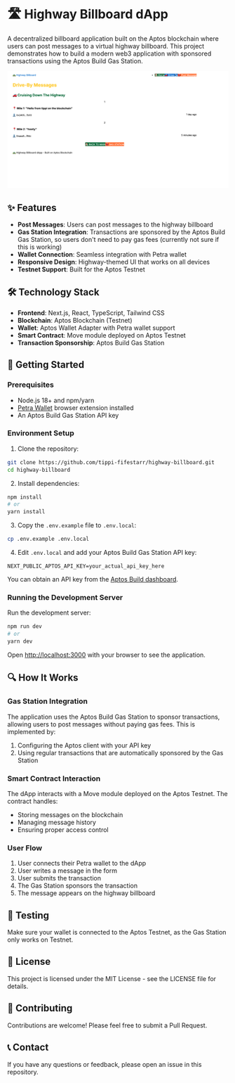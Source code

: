 # 🛣️ Highway Billboard dApp

A decentralized billboard application built on the Aptos blockchain where users can post messages to a virtual highway billboard. This project demonstrates how to build a modern web3 application with sponsored transactions using the Aptos Build Gas Station.

![Highway Billboard Screenshot](image.png)

## ✨ Features

- **Post Messages**: Users can post messages to the highway billboard
- **Gas Station Integration**: Transactions are sponsored by the Aptos Build Gas Station, so users don't need to pay gas fees (currently not sure if this is working)
- **Wallet Connection**: Seamless integration with Petra wallet
- **Responsive Design**: Highway-themed UI that works on all devices
- **Testnet Support**: Built for the Aptos Testnet

## 🛠️ Technology Stack

- **Frontend**: Next.js, React, TypeScript, Tailwind CSS
- **Blockchain**: Aptos Blockchain (Testnet)
- **Wallet**: Aptos Wallet Adapter with Petra wallet support
- **Smart Contract**: Move module deployed on Aptos Testnet
- **Transaction Sponsorship**: Aptos Build Gas Station

## 🚀 Getting Started

### Prerequisites

- Node.js 18+ and npm/yarn
- [Petra Wallet](https://petra.app/) browser extension installed
- An Aptos Build Gas Station API key

### Environment Setup

1. Clone the repository:

```bash
git clone https://github.com/tippi-fifestarr/highway-billboard.git
cd highway-billboard
```

2. Install dependencies:

```bash
npm install
# or
yarn install
```

3. Copy the `.env.example` file to `.env.local`:

```bash
cp .env.example .env.local
```

4. Edit `.env.local` and add your Aptos Build Gas Station API key:

```
NEXT_PUBLIC_APTOS_API_KEY=your_actual_api_key_here
```

You can obtain an API key from the [Aptos Build dashboard](https://aptoslabs.com/build).

### Running the Development Server

Run the development server:

```bash
npm run dev
# or
yarn dev
```

Open [http://localhost:3000](http://localhost:3000) with your browser to see the application.

## 🔍 How It Works

### Gas Station Integration

The application uses the Aptos Build Gas Station to sponsor transactions, allowing users to post messages without paying gas fees. This is implemented by:

1. Configuring the Aptos client with your API key
2. Using regular transactions that are automatically sponsored by the Gas Station

### Smart Contract Interaction

The dApp interacts with a Move module deployed on the Aptos Testnet. The contract handles:

- Storing messages on the blockchain
- Managing message history
- Ensuring proper access control

### User Flow

1. User connects their Petra wallet to the dApp
2. User writes a message in the form
3. User submits the transaction
4. The Gas Station sponsors the transaction
5. The message appears on the highway billboard

## 🧪 Testing

Make sure your wallet is connected to the Aptos Testnet, as the Gas Station only works on Testnet.

## 📝 License

This project is licensed under the MIT License - see the LICENSE file for details.

## 🤝 Contributing

Contributions are welcome! Please feel free to submit a Pull Request.

## 📞 Contact

If you have any questions or feedback, please open an issue in this repository.
